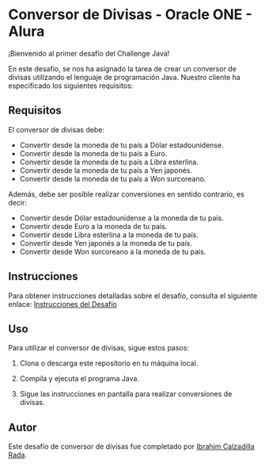 # Conversor de Divisas - Oracle ONE - Alura

¡Bienvenido al primer desafío del Challenge Java!

En este desafío, se nos ha asignado la tarea de crear un conversor de divisas utilizando el lenguaje de programación Java. Nuestro cliente ha especificado los siguientes requisitos:

## Requisitos

El conversor de divisas debe:
- Convertir desde la moneda de tu país a Dólar estadounidense.
- Convertir desde la moneda de tu país a Euro.
- Convertir desde la moneda de tu país a Libra esterlina.
- Convertir desde la moneda de tu país a Yen japonés.
- Convertir desde la moneda de tu país a Won surcoreano.

Además, debe ser posible realizar conversiones en sentido contrario, es decir:
- Convertir desde Dólar estadounidense a la moneda de tu país.
- Convertir desde Euro a la moneda de tu país.
- Convertir desde Libra esterlina a la moneda de tu país.
- Convertir desde Yen japonés a la moneda de tu país.
- Convertir desde Won surcoreano a la moneda de tu país.

## Instrucciones

Para obtener instrucciones detalladas sobre el desafío, consulta el siguiente enlace: [Instrucciones del Desafío](https://trello.com/b/uOEgrgks/conversor-de-moneda-challenge-one-java)

## Uso

Para utilizar el conversor de divisas, sigue estos pasos:

1. Clona o descarga este repositorio en tu máquina local.

2. Compila y ejecuta el programa Java.

3. Sigue las instrucciones en pantalla para realizar conversiones de divisas.

## Autor

Este desafío de conversor de divisas fue completado por [Ibrahim Calzadilla Rada](https://github.com/ibrahimhc19).
